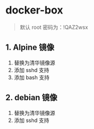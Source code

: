# docker-box

> 默认 root 密码为：!QAZ2wsx

## 1. Alpine 镜像

1. 替换为清华镜像源
2. 添加 sshd 支持
3. 添加 bash 支持

## 2. debian 镜像

1. 替换为清华镜像源
2. 添加 sshd 支持